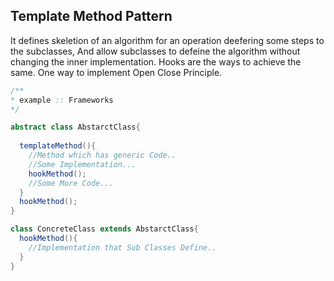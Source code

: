 Template Method Pattern
-------------------------------
It defines skeletion of an algorithm for an operation deefering some steps to the subclasses, And allow subclasses to defeine the algorithm without changing the inner implementation.
Hooks are the ways to achieve the same.
One way to implement Open Close Principle.

```java
/**
* example :: Frameworks
*/

abstract class AbstarctClass{
  
  templateMethod(){
    //Method which has generic Code..
    //Some Implementation...
    hookMethod();
    //Some More Code...
  }
  hookMethod();
}

class ConcreteClass extends AbstarctClass{
  hookMethod(){
    //Implementation that Sub Classes Define..
  }
}
